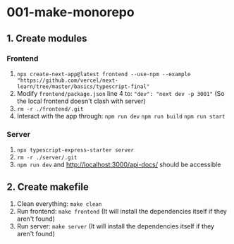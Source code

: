 # 001-make-monorepo

## 1. Create modules

### Frontend

1. `npx create-next-app@latest frontend --use-npm --example "https://github.com/vercel/next-learn/tree/master/basics/typescript-final"`
1. Modify `frontend/package.json` line 4 to: `"dev": "next dev -p 3001"` (So the local frontend doesn't clash with server)
1. `rm -r ./frontend/.git`
1. Interact with the app through: `npm run dev` `npm run build` `npm run start`

### Server

1. `npx typescript-express-starter server`
1. `rm -r ./server/.git`
1. `npm run dev` and <http://localhost:3000/api-docs/> should be accessible

## 2. Create makefile

1. Clean everything: `make clean`
1. Run frontend: `make frontend` (It will install the dependencies itself if they aren't found)
1. Run server: `make server` (It will install the dependencies itself if they aren't found)